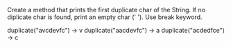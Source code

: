 Create a method that prints the first duplicate char of the String. If no diplicate char is found, print an empty char (' '). Use break keyword.


duplicate("avcdevfc") -> v
duplicate("aacdevfc") -> a
duplicate("acdedfce") -> c

